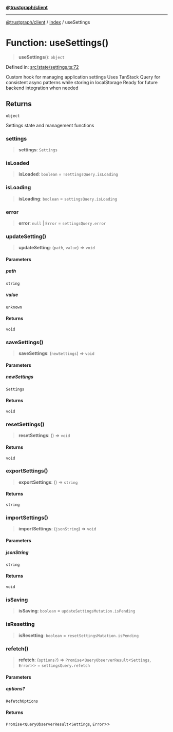 [**@trustgraph/client**](../../README.md)

***

[@trustgraph/client](../../README.md) / [index](../README.md) / useSettings

# Function: useSettings()

> **useSettings**(): `object`

Defined in: [src/state/settings.ts:72](https://github.com/trustgraph-ai/trustgraph-ts-client/blob/9a2bad46722f27bb783391eed1d9289614cc905a/src/state/settings.ts#L72)

Custom hook for managing application settings
Uses TanStack Query for consistent async patterns while storing in localStorage
Ready for future backend integration when needed

## Returns

`object`

Settings state and management functions

### settings

> **settings**: `Settings`

### isLoaded

> **isLoaded**: `boolean` = `!settingsQuery.isLoading`

### isLoading

> **isLoading**: `boolean` = `settingsQuery.isLoading`

### error

> **error**: `null` \| `Error` = `settingsQuery.error`

### updateSetting()

> **updateSetting**: (`path`, `value`) => `void`

#### Parameters

##### path

`string`

##### value

`unknown`

#### Returns

`void`

### saveSettings()

> **saveSettings**: (`newSettings`) => `void`

#### Parameters

##### newSettings

`Settings`

#### Returns

`void`

### resetSettings()

> **resetSettings**: () => `void`

#### Returns

`void`

### exportSettings()

> **exportSettings**: () => `string`

#### Returns

`string`

### importSettings()

> **importSettings**: (`jsonString`) => `void`

#### Parameters

##### jsonString

`string`

#### Returns

`void`

### isSaving

> **isSaving**: `boolean` = `updateSettingsMutation.isPending`

### isResetting

> **isResetting**: `boolean` = `resetSettingsMutation.isPending`

### refetch()

> **refetch**: (`options?`) => `Promise`\<`QueryObserverResult`\<`Settings`, `Error`\>\> = `settingsQuery.refetch`

#### Parameters

##### options?

`RefetchOptions`

#### Returns

`Promise`\<`QueryObserverResult`\<`Settings`, `Error`\>\>
